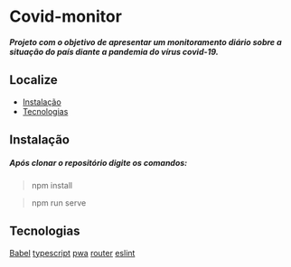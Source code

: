 # Covid-monitor
##### Projeto com o objetivo de apresentar um monitoramento diário sobre a situação do país diante a pandemia do vírus covid-19.

## Localize
* [Instalação](instalação)
* [Tecnologias](tecnologias)

## Instalação
##### Após clonar o repositório digite os comandos: 

> npm install

> npm run serve

## Tecnologias
[Babel](https://github.com/vuejs/vue-cli/tree/dev/packages/%40vue/cli-plugin-babel)
[typescript](https://github.com/vuejs/vue-cli/tree/dev/packages/%40vue/cli-plugin-typescriptrel=) 
[pwa](https://github.com/vuejs/vue-cli/tree/dev/packages/%40vue/cli-plugin-pwa)
[router](https://github.com/vuejs/vue-cli/tree/dev/packages/%40vue/cli-plugin-router)
[eslint](https://github.com/vuejs/vue-cli/tree/dev/packages/%40vue/cli-plugin-eslint)